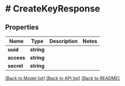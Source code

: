 # # CreateKeyResponse

## Properties

Name | Type | Description | Notes
------------ | ------------- | ------------- | -------------
**uuid** | **string** |  |
**access** | **string** |  |
**secret** | **string** |  |

[[Back to Model list]](../../README.md#models) [[Back to API list]](../../README.md#endpoints) [[Back to README]](../../README.md)
